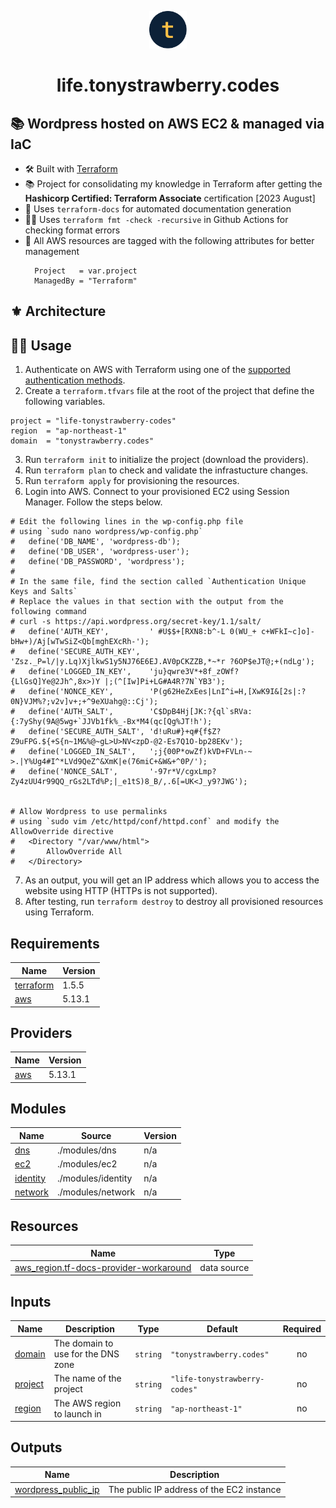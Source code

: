 <p align="center">
  <img src="https://raw.githubusercontent.com/tonystrawberry/tonystrawberry.codes/main/src/images/logo.png" width="60" />
</p>
<h1 align="center">
  life.tonystrawberry.codes
</h1>

## 📚 Wordpress hosted on AWS EC2 & managed via IaC

- 🛠 Built with [Terraform](https://www.terraform.io/)
- 📚 Project for consolidating my knowledge in Terraform after getting the **Hashicorp Certified: Terraform Associate** certification [2023 August]
- 📄 Uses `terraform-docs` for automated documentation generation
- 👮‍♂️ Uses `terraform fmt -check -recursive` in Github Actions for checking format errors
- 🔖 All AWS resources are tagged with the following attributes for better management
  ```
    Project   = var.project
    ManagedBy = "Terraform"
  ```

## ⚜️ Architecture

## 🏃🏻 Usage

1. Authenticate on AWS with Terraform using one of the [supported authentication methods](https://registry.terraform.io/providers/hashicorp/aws/latest/docs#authentication-and-configuration).
2. Create a `terraform.tfvars` file at the root of the project that define the following variables.
  ```
  project = "life-tonystrawberry-codes"
  region  = "ap-northeast-1"
  domain  = "tonystrawberry.codes"
  ```
3. Run `terraform init` to initialize the project (download the providers).
4. Run `terraform plan` to check and validate the infrastucture changes.
5. Run `terraform apply` for provisioning the resources.
6. Login into AWS. Connect to your provisioned EC2 using Session Manager. Follow the steps below.

  ```  
  # Edit the following lines in the wp-config.php file
  # using `sudo nano wordpress/wp-config.php`
  #   define('DB_NAME', 'wordpress-db');
  #   define('DB_USER', 'wordpress-user');
  #   define('DB_PASSWORD', 'wordpress');
  #
  # In the same file, find the section called `Authentication Unique Keys and Salts`
  # Replace the values in that section with the output from the following command
  # curl -s https://api.wordpress.org/secret-key/1.1/salt/
  #   define('AUTH_KEY',         ' #U$$+[RXN8:b^-L 0(WU_+ c+WFkI~c]o]-bHw+)/Aj[wTwSiZ<Qb[mghEXcRh-');
  #   define('SECURE_AUTH_KEY',  'Zsz._P=l/|y.Lq)XjlkwS1y5NJ76E6EJ.AV0pCKZZB,*~*r ?6OP$eJT@;+(ndLg');
  #   define('LOGGED_IN_KEY',    'ju}qwre3V*+8f_zOWf?{LlGsQ]Ye@2Jh^,8x>)Y |;(^[Iw]Pi+LG#A4R?7N`YB3');
  #   define('NONCE_KEY',        'P(g62HeZxEes|LnI^i=H,[XwK9I&[2s|:?0N}VJM%?;v2v]v+;+^9eXUahg@::Cj');
  #   define('AUTH_SALT',        'C$DpB4Hj[JK:?{ql`sRVa:{:7yShy(9A@5wg+`JJVb1fk%_-Bx*M4(qc[Qg%JT!h');
  #   define('SECURE_AUTH_SALT', 'd!uRu#}+q#{f$Z?Z9uFPG.${+S{n~1M&%@~gL>U>NV<zpD-@2-Es7Q1O-bp28EKv');
  #   define('LOGGED_IN_SALT',   ';j{00P*owZf)kVD+FVLn-~ >.|Y%Ug4#I^*LVd9QeZ^&XmK|e(76miC+&W&+^0P/');
  #   define('NONCE_SALT',       '-97r*V/cgxLmp?Zy4zUU4r99QQ_rGs2LTd%P;|_e1tS)8_B/,.6[=UK<J_y9?JWG');
  
  
  # Allow Wordpress to use permalinks
  # using `sudo vim /etc/httpd/conf/httpd.conf` and modify the AllowOverride directive
  #   <Directory "/var/www/html">
  #       AllowOverride All
  #   </Directory>

  ```
7. As an output, you will get an IP address which allows you to access the website using HTTP (HTTPs is not supported).
8. After testing, run `terraform destroy` to destroy all provisioned resources using Terraform.


<!-- BEGIN_TF_DOCS -->
## Requirements

| Name | Version |
|------|---------|
| <a name="requirement_terraform"></a> [terraform](#requirement\_terraform) | 1.5.5 |
| <a name="requirement_aws"></a> [aws](#requirement\_aws) | 5.13.1 |

## Providers

| Name | Version |
|------|---------|
| <a name="provider_aws"></a> [aws](#provider\_aws) | 5.13.1 |

## Modules

| Name | Source | Version |
|------|--------|---------|
| <a name="module_dns"></a> [dns](#module\_dns) | ./modules/dns | n/a |
| <a name="module_ec2"></a> [ec2](#module\_ec2) | ./modules/ec2 | n/a |
| <a name="module_identity"></a> [identity](#module\_identity) | ./modules/identity | n/a |
| <a name="module_network"></a> [network](#module\_network) | ./modules/network | n/a |

## Resources

| Name | Type |
|------|------|
| [aws_region.tf-docs-provider-workaround](https://registry.terraform.io/providers/hashicorp/aws/5.13.1/docs/data-sources/region) | data source |

## Inputs

| Name | Description | Type | Default | Required |
|------|-------------|------|---------|:--------:|
| <a name="input_domain"></a> [domain](#input\_domain) | The domain to use for the DNS zone | `string` | `"tonystrawberry.codes"` | no |
| <a name="input_project"></a> [project](#input\_project) | The name of the project | `string` | `"life-tonystrawberry-codes"` | no |
| <a name="input_region"></a> [region](#input\_region) | The AWS region to launch in | `string` | `"ap-northeast-1"` | no |

## Outputs

| Name | Description |
|------|-------------|
| <a name="output_wordpress_public_ip"></a> [wordpress\_public\_ip](#output\_wordpress\_public\_ip) | The public IP address of the EC2 instance |
<!-- END_TF_DOCS -->
